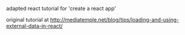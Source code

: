 adapted react tutorial for 'create a react app'

original tutorial at http://mediatemple.net/blog/tips/loading-and-using-external-data-in-react/
